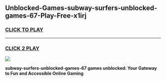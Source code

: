 
## Unblocked-Games-subway-surfers-unblocked-games-67-Play-Free-x1irj
<h3>
<a href="https://premium76.site?title=subway-surfers-unblocked-games-67&ref=20M">CLICK TO PLAY</a></h3>
<hr>

<h3>
<a href="https://premium76.site?title=subway-surfers-unblocked-games-67&ref=20M">CLICK 2 PLAY</a>
  
</h3>

<a href="https://premium76.site?title=subway-surfers-unblocked-games-67&ref=19M"><img src="https://clearcache.store/games.png"></a>


**subway-surfers-unblocked-games-67 games unblocked: Your Gateway to Fun and Accessible Online Gaming**
